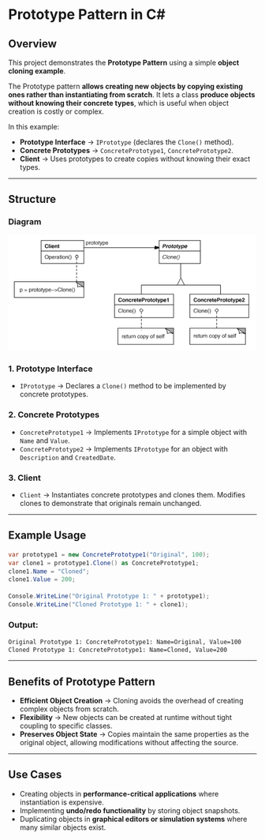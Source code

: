 # Prototype Pattern in C\#

## Overview

This project demonstrates the **Prototype Pattern** using a simple **object cloning example**.

The Prototype pattern **allows creating new objects by copying existing ones rather than instantiating from scratch**. It lets a class **produce objects without knowing their concrete types**, which is useful when object creation is costly or complex.

In this example:

* **Prototype Interface** → `IPrototype` (declares the `Clone()` method).
* **Concrete Prototypes** → `ConcretePrototype1`, `ConcretePrototype2`.
* **Client** → Uses prototypes to create copies without knowing their exact types.

---

## Structure

### Diagram

![Structure Diagram](structure.png)

### 1. Prototype Interface

* `IPrototype` → Declares a `Clone()` method to be implemented by concrete prototypes.

### 2. Concrete Prototypes

* `ConcretePrototype1` → Implements `IPrototype` for a simple object with `Name` and `Value`.
* `ConcretePrototype2` → Implements `IPrototype` for an object with `Description` and `CreatedDate`.

### 3. Client

* `Client` → Instantiates concrete prototypes and clones them. Modifies clones to demonstrate that originals remain unchanged.

---

## Example Usage

```csharp
var prototype1 = new ConcretePrototype1("Original", 100);
var clone1 = prototype1.Clone() as ConcretePrototype1;
clone1.Name = "Cloned";
clone1.Value = 200;

Console.WriteLine("Original Prototype 1: " + prototype1);
Console.WriteLine("Cloned Prototype 1: " + clone1);
```

### Output:

```
Original Prototype 1: ConcretePrototype1: Name=Original, Value=100
Cloned Prototype 1: ConcretePrototype1: Name=Cloned, Value=200
```

---

## Benefits of Prototype Pattern

* **Efficient Object Creation** → Cloning avoids the overhead of creating complex objects from scratch.
* **Flexibility** → New objects can be created at runtime without tight coupling to specific classes.
* **Preserves Object State** → Copies maintain the same properties as the original object, allowing modifications without affecting the source.

---

## Use Cases

* Creating objects in **performance-critical applications** where instantiation is expensive.
* Implementing **undo/redo functionality** by storing object snapshots.
* Duplicating objects in **graphical editors or simulation systems** where many similar objects exist.
